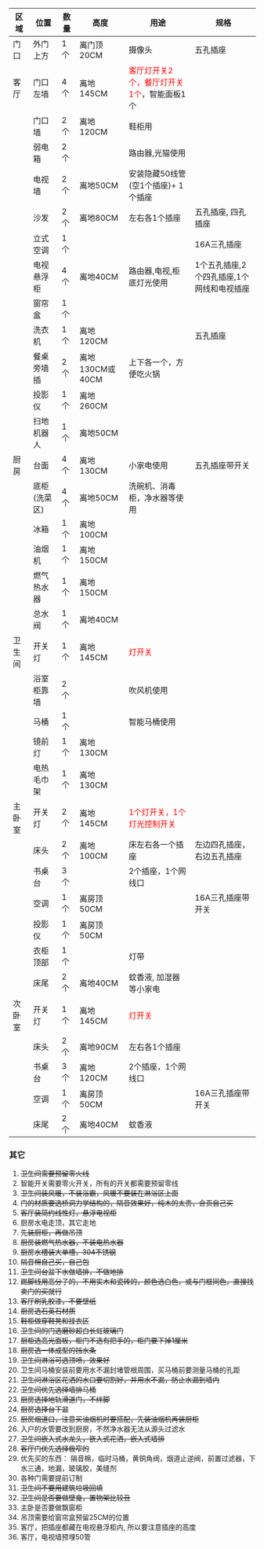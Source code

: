 | 区域   | 位置         | 数量 | 高度            | 用途                                                              | 规格 |
| ------ | ------------ | ---- | --------------- | ----------------------------------------------------------------- | ---- |
| 门口   | 外门上方     | 1个  | 离门顶20CM      | 摄像头                                                            |   五孔插座   |
| 客厅   | 门口左墙     | 4个  | 离地145CM       | <font color=red> 客厅灯开关2个，餐厅灯开关1个</font>，智能面板1个 |      |
|        | 门口墙       | 2个  | 离地120CM       | 鞋柜用                                                            |      |
|        | 弱电箱       | 2个  |                 | 路由器,光猫使用                                                   |      |
|        | 电视墙       | 2个  | 离地50CM        | 安装隐藏50线管(空1个插座)+ 1个插座                                    |      |
|        | 沙发         | 2个  | 离地80CM        | 左右各1个插座                                                     |  五孔插座, 四孔插座   |
|        | 立式空调     | 1个  |                 |                                                                   | 16A三孔插座     |
|        | 电视悬浮柜       | 4个  | 离地40CM        | 路由器,电视,柜底灯光使用    |1个五孔插座,2个四孔插座,1个网线和电视插座|
|        | 窗帘盒       | 1个  |                 |                                                                   |      |
|        | 洗衣机       | 1个  |  离地120CM       |                                                                   |五孔插座           |
|        | 餐桌旁墙插   | 2个  | 离地130CM或40CM | 上下各一个，方便吃火锅                                            |      |
|        | 投影仪       | 1个  | 离地260CM       |                                                                   |      |
|        | 扫地机器人   | 1个  | 离地50CM        |                                                                   |      |
| 厨房   | 台面         | 4个  | 离地130CM       | 小家电使用                                                        |  五孔插座带开关    |
|        | 底柜(洗菜区) | 4个  | 离地50CM        | 洗碗机、消毒柜，净水器等使用                                      |      |
|        | 冰箱         | 1个  | 离地100CM       |                                                                   |      |
|        | 油烟机       | 1个  | 离地150CM       |                                                                   |      |
|        | 燃气热水器   | 1个  | 离地150CM       |                                                                   |      |
|        | 总水阀       | 1个  | 离地40CM        |                                                                   |      |
|  卫生间 | 开关灯   | 1个  | 离地145CM       |         <font color=red>灯开关</font>                                                           |      |
|        | 浴室柜靠墙   | 2个  |                 | 吹风机使用                                                        |      |
|        | 马桶         | 1个  |                 | 智能马桶使用                                                      |      |
|        | 镜前灯       | 1个  | 离地130CM       |                                                                   |      |
|        | 电热毛巾架   | 1个  | 离地130CM       |                                                                   |      |
|  主卧室 | 开关灯           | 2个  | 离地145CM |  <font color=red> 1个灯开关，1个灯光控制开关</font>                                        |      |
|        | 床头         | 2个  | 离地100CM       | 床左右各一个插座                                    | 左边四孔插座，右边五孔插座      |
|        | 书桌台       | 3个  |                 | 2个插座，1个网线口                                                |      |
|        | 空调         | 1个  | 离房顶50CM      |                                                                   |16A三孔插座带开关    |
|        | 投影仪       | 1个  | 离房顶50CM      |                                                                   |      |
|        | 衣柜顶部     | 1个  |                 | 灯带                                                              |      |
|        | 床尾         | 2个  | 离地40CM        | 蚊香液, 加湿器等小家电                                                            |      |
|  次卧室| 开关灯           | 1个  | 离地145CM       | <font color=red>灯开关</font> |      |
|        | 床头         | 2个  | 离地90CM       | 左右各1个插座                                                     |      |
|        | 书桌台       | 3个  |   离地120CM      | 2个插座，1个网线口                                                |      |
|        | 空调         | 1个  | 离房顶50CM      |                                                                   | 16A三孔插座带开关   |
|        | 床尾         | 2个  | 离地40CM        | 蚊香液                                                            |      |

### 其它
1. ~~卫生间需要预留零火线~~
2. 智能开关需要零火开关，所有的开关都需要预留零线
3. ~~卫生间装风暖，不装浴霸，风暖不要装在淋浴区上面~~
4. ~~门的材质要选桥洞力学结构的，隔音效果好，纯木的太贵，合页自己买~~
5. ~~客厅装简约线性灯，悬浮电视柜~~
6. 厨房水电走顶，其它走地
7. ~~先装厨柜，再做吊顶~~
8. ~~厨房装燃气热水器，不装电热水器~~
9. ~~厨房水槽装大单槽，304不锈钢~~
10. ~~隔音棉自己买，自己包~~
11. ~~卫生间台盆下水做墙排，不做地排~~
12. ~~踢脚线用高分子的，不用实木和瓷砖的，颜色选白色，或与门框同色，直接找卖门的买就行~~
13. ~~客厅刷乳胶漆，不要壁纸~~
14. ~~厨房选石英石材质~~
15. ~~鞋柜做穿鞋凳和挂衣区~~
16. ~~卫生间的门选磨砂超白长虹玻璃门~~
17. ~~厨柜选高光面板，柜门不选有把手的，柜门要下掉1厘米~~
18. ~~厨房选一体成型的挡水条~~
19. ~~卫生间淋浴可选顶喷，效果好~~
20. 卫生间马桶安装前要用水不漏封堵管根周围，买马桶前要测量马桶的孔距
21. ~~卫生间淋浴区花洒的水口要切割好，并用水不漏，防止水漏到墙内~~
22. ~~卫生间优先选择墙排马桶~~
23. ~~厨房选择地轨滑道门，不绊脚~~
24. ~~厨房选择台下盆~~
25. ~~厨房烟道口，注意买油烟机时要搭配，先装油烟机再装厨柜~~
26. 入户的水管要改到厨房，不然净水器无法从源头过滤水
27. ~~卫生间嵌入式水龙头，嵌入式花洒，嵌入式墙排~~
28. ~~客厅门优先选择极窄的~~
29. 优先买的东西： 隔音棉，临时马桶，黄铜角阀，烟道止逆阀，前置过滤器，下水三通，地漏，玻璃胶，美缝剂
30. 各种门需要提前订制
31. ~~卫生间不要用建筑垃圾回填~~
32. ~~卫生间是否要做壁龛，置物架比较丑~~
33. 主卧是否要做飘窗柜
34. 吊顶需要给窗帘盒预留25CM的位置
35. 客厅，把插座都藏在电视悬浮柜内, 所以要注意插座的高度
36. 客厅，电视墙预埋50管                                    

